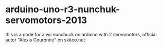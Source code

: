 arduino-uno-r3-nunchuk-servomotors-2013
=======================================

this is a code for a wii nunchuck on arduino with 2 servomotors, official autor "Alexis Couronne" on skitoo.net
